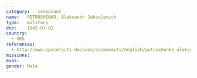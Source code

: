 ```yaml
---
category:	cosmonaut
name:	PETRUSHENKO, Aleksandr Jakovlevich 
type:	military
dob:	1942-01-01
country:
  - URS
references:
  - http://www.spacefacts.de/bios/cosmonauts/english/petrushenko_aleksandr.htm
missions:
evas:
gender:	Male
---
```

